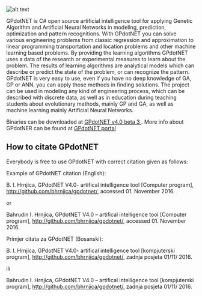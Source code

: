 ![alt text][logo]

[logo]: https://github.com/bhrnjica/gpdotnet/blob/master/GPdotNET/GPdotNET.App/Resources/gpLogo_350x134pix.png "GPdotNET v4.0"

GPdotNET is C# open source artificial intelligence tool for applying Genetic Algorithm and Artificial Neural Networks in modeling, prediction, optimization and pattern recognitions. With GPdotNET you can solve various engineering problems from classic regression and approximation to linear programming transportation and location problems and other machine learning based problems. By providing the learning algorithms GPdotNET uses a data of the research or experimental measures to learn about the problem. The results of learning algorithms are analytical models which can describe or predict the state of the problem, or can recognize the pattern. GPdotNET is very easy to use, even if you have no deep knowledge of GA, GP or ANN, you can apply those methods in finding solutions. The project can be used in modeling any kind of engineering process, which can be described with discrete data, as well as in education during teaching students about evolutionary methods, mainly GP and GA, as well as machine learning mainly Artificial Neural Networks.

Binaries can be downloaded  at [GPdotNET v4.0 beta 3 ](https://gpdotnet.codeplex.com/releases/view/629475).
More info about GPdotNER can be found at  [GPdotNET portal ](https://bhrnjica/gpdotnet)

How to citate GPdotNET
------------------------------------------
Everybody is free to use GPdotNET with correct citation given as follows:

Example of GPdotNET citation (English):

B. I. Hrnjica, GPdotNET  V4.0- artifical intelligence tool  [Computer program],  http://github.com/bhrnjica/gpdotnet/,  accessed 01. November 2016.

or

Bahrudin I. Hrnjica, GPdotNET V4.0 – artifical intelligence tool [Computer program], http://github.com/bhrnjica/gpdotnet/, accessed 01. November 2016.

 

Primjer citata za GPdotNET (Bosanski):

B. I. Hrnjica, GPdotNET  V4.0- artifical intelligence tool  [kompjuterski program],  http://github.com/bhrnjica/gpdotnet/,  zadnja posjeta  01/11/ 2016.

ili

Bahrudin I. Hrnjica, GPdotNET V4.0 – artifical intelligence tool [kompjuterski program], http://github.com/bhrnjica/gpdotnet/, zadnja posjeta 01/11/ 2016.

